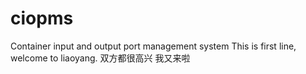 # ciopms
Container input and output port management system
This is first line, welcome to liaoyang.
双方都很高兴
我又来啦